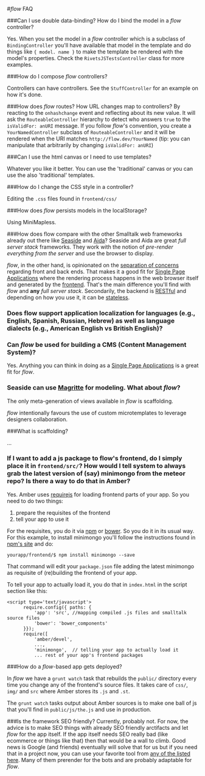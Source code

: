 #*flow* FAQ

###Can I use double data-binding? How do I bind the model in a *flow* controller? 

Yes. When you set the model in a *flow* controller which is a subclass of `BindingController` you'll have available that model in the template and do things like `{ model. name }` to make the template be rendered with the model's properties. Check the `RivetsJSTestsController` class for more examples.

###How do I compose *flow* controllers?

Controllers can have controllers. See the `StuffController` for an example on how it's done.

###How does *flow* routes? How URL changes map to controllers?
By reacting to the `onhashchange` event and reflecting about its new value. It will ask the `RouteableController` hierarchy to detect who answers `true` to the `isValidFor: anURI` message. If you follow *flow*'s convention, you create a `YourNamedController` subclass of `RouteableController` and it will be rendered when the URI matches `http://flow.dev/YourNamed` (tip: you can manipulate that arbitrarily by changing  `isValidFor: anURI`)

###Can I use the html canvas or I need to use templates?

Whatever you like it better. You can use the 'traditional' canvas or you can use the also 'traditional' templates. 

###How do I change the CSS style in a controller?

Editing the `.css` files found in `frontend/css/`

###How does *flow* persists models in the localStorage?

Using MiniMapless.

###How does flow compare with the other Smalltalk web frameworks already out there like [Seaside](http://seaside.st/) and [Aida](http://www.aidaweb.si/)?
Seaside and Aida are great *full server stack* frameworks. They work with the notion of *pre-render everything from the server* and use the browser to display. 

*flow*, in the other hand, is opinionated on the [separation of concerns](http://en.wikipedia.org/wiki/Separation_of_concerns) regarding front and back ends. That makes it a good fit for [Single Page Applications](http://en.wikipedia.org/wiki/Single-page_application) where the rendering process happens in the web browser itself and generated by the [frontend](http://en.wikipedia.org/wiki/Front_and_back_ends). That's the main difference you'll find with *flow* and **any** *full server stack*. Secondarily, the backend is [RESTful](http://en.wikipedia.org/wiki/Representational_state_transfer) and depending on how you use it, it can be [stateless](http://en.wikipedia.org/wiki/Stateless_protocol).


### Does flow support application localization for languages (e.g., English, Spanish, Russian, Hebrew) as well as language dialects (e.g., American English vs British English)?

### Can *flow* be used for building a CMS (Content Management System)?

Yes. Anything you can think in doing as a [Single Page Applications](http://en.wikipedia.org/wiki/Single-page_application) is a great fit for *flow*.

### Seaside can use [Magritte](https://code.google.com/p/magritte-metamodel/) for modeling. What about *flow*?
The only meta-generation of views available in *flow* is scaffolding. 

*flow* intentionally favours the use of custom microtemplates to leverage designers collaboration. 

###What is scaffolding?

...

### If I want to add a js package to flow's frontend, do I simply place it in `frontend/src/`? How would I tell system to always grab the latest version of (say) minimongo from the meteor repo? Is there a way to do that in Amber?
Yes. Amber uses [requirejs](http://requirejs.org/) for loading frontend parts of your app. So you need to do two things:

1. prepare the requisites of the frontend
2. tell your app to use it

For the requisites, you do it via [npm](https://www.npmjs.org) or [bower](http://bower.io/). So you do it in its usual way. For this example, to install minimongo you'll follow the instructions found in [npm's site](https://www.npmjs.org/package/minimongo) and do: 

`yourapp/frontend/$ npm install minimongo --save`

That command will edit your `package.json` file adding the latest minimongo as requisite of (re)building the frontend of your app.

To tell your app to actually load it, you do that in `index.html` in the script section like this:

```
<script type='text/javascript'>
      require.config({ paths: {
          'app': 'src', //mapping compiled .js files and smalltalk source files
          'bower': 'bower_components'
      }});
      require([
          'amber/devel',
          ...,
          'minimongo',  // telling your app to actually load it
          ... rest of your app's frontend packages
```
###How do a *flow*-based app gets deployed?

In *flow* we have a `grunt watch` task that rebuilds the `public/` directory every time you change any of the frontend's source files. It takes care of `css/`, `img/` and `src` where Amber stores its `.js` and `.st`. 

The `grunt watch` tasks output about Amber sources is to make one ball of js that you'll find in `public/js/the.js` and use in production.

###Is the framework SEO friendly?
Currently, probably not. For now, the advice is to make SEO things with already SEO friendly arctifacts and let *flow* for the app itself. If the app itself needs SEO really bad (like ecommerce or things like that) then that would be a wall to climb. Good news is Google (and friends) eventually will solve that for us but if you need that in a project now, you can use your favorite tool from [any of the listed here](https://www.google.com/search?q=angular+seo&oq=angular+seo&aqs=chrome..69i57j0l5.2531j0j7&sourceid=chrome&es_sm=91&ie=UTF-8#q=angular+seo). Many of them prerender for the bots and are probably adaptable for *flow*.
